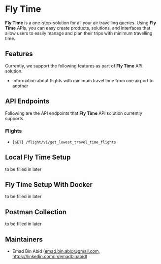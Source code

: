 # Fly Time

**Fly Time** is a one-stop-solution for all your air travelling queries. Using **Fly Time** APIs, you can easy create products, solutions, and interfaces that allow users to easily manage and plan their trips with minimum travelling time. 

## Features

Currently, we support the following features as part of **Fly Time** API solution.
- Information about flights with minimum travel time from one airport to another

## API Endpoints

Following are the API endpoints that **Fly Time** API solution currently supports.

### Flights
- `[GET] /flight/v1/get_lowest_travel_time_flights`

## Local Fly Time Setup

to be filled in later

## Fly Time Setup With Docker

to be filled in later

## Postman Collection

to be filled in later

## Maintainers

- Emad Bin Abid (emad.bin.abid@gmail.com, https://linkedin.com/in/emadbinabid)